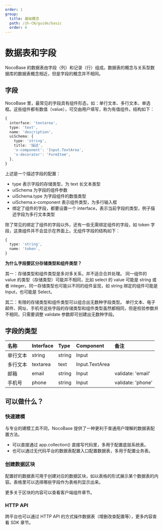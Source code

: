 ```yaml
---
order: 1
group:
  title: 基础概念
  path: /zh-CN/guide/basic
  order: 4
---
```


# 数据表和字段

NocoBase 的数据表由字段（列）和记录（行）组成。数据表的概念与关系型数据库的数据表概念相近，但是字段的概念并不相同。

## 字段

NocoBase 里，最常见的字段具有组件形态，如：单行文本、多行文本、单选框。这些组件都有数值（value），可交由用户填写，称为有值组件。结构如下：

```ts
{
  interface: 'textarea',
  type: 'text',
  name: 'description',
  uiSchema: {
    type: 'string',
    title: '描述',
    'x-component': 'Input.TextArea',
    'x-decorator': 'FormItem',
  },
}
```

上述是一个描述字段的配置：

- type 表示字段的存储类型，为 text 长文本类型
- uiSchema 为字段的组件参数
- uiSchema.type 为字段组件的数值类型
- uiSchema.x-component 表示组件类型，为多行输入框
- 绑定了组件的字段，都要设置一个 interface，表示当前字段的类型，例子描述字段为多行文本类型

除了常见的绑定了组件的字段以外，还有一些无需绑定组件的字段，如 token 字段，这类组件并不会显示在界面上。无组件字段的结构如下：

```ts
{
  type: 'string',
  name: 'token',
}
```

**为什么字段要区分存储类型和组件类型？**

其一：存储类型和组件类型是多对多关系，并不适合合并处理。
同一组件的 value 的类型（存储类型）可能并不相同，比如 select 的 value 可能是 string 或者 integer。同一存储类型也可能以不同的组件呈现，如 string 绑定的组件可能是 Input，也可能是 Select。

其二：有限的存储类型和组件类型可以组合出无数种字段类型。
单行文本、电子邮件、网址、手机号这些字段的存储类型和组件类型虽然都相同，但是校验参数并不相同，只需要调整 validate 参数即可创建出无数种字段。

## 字段的类型

| 名称     | Interface | Type   | Component      | 备注              |
| :------- | :-------- | :----- | :------------- | :---------------- |
| 单行文本 | string    | string | Input          |                   |
| 多行文本 | textarea  | text   | Input.TextArea |                   |
| 邮箱     | email     | string | Input          | validate: 'email' |
| 手机号   | phone     | string | Input          | validate: 'phone' |

## 可以做什么？

### 快速建模

与专业的建模工具不同，NocoBase 提供了一种更利于普通用户理解的数据表配置方法。

- 可以直接通过 app.collection() 直接写代码里，多用于配置底层系统表。
- 也可以通过无代码平台的数据表配置入口配置数据表，多用于配置业务表。

### 创建数据区块

配置好的数据表可用于创建对应的数据区块，如以表格的形式展示某个数据表的内容。表格里可以选择哪些字段作为表格列显示出来。

更多关于区块的内容可以查看客户端组件章节。

### HTTP API

跨平台也可以通过 HTTP API 的方式操作数据表（增删改查配置等），更多内容查看 SDK 章节。
